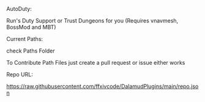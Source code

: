 AutoDuty:

Run's Duty Support or Trust Dungeons for you (Requires vnavmesh, BossMod and MBT)

Current Paths:

check Paths Folder

To Contribute Path Files just create a pull request or issue either works

Repo URL:

https://raw.githubusercontent.com/ffxivcode/DalamudPlugins/main/repo.json
